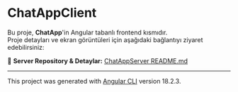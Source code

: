 # ChatAppClient

Bu proje, **ChatApp**'in Angular tabanlı frontend kısmıdır.  
Proje detayları ve ekran görüntüleri için aşağıdaki bağlantıyı ziyaret edebilirsiniz:  

📌 **Server Repository & Detaylar:** [ChatAppServer README.md](https://github.com/ibranew/ChatAppServer/blob/main/README.md)

---

This project was generated with [Angular CLI](https://github.com/angular/angular-cli) version 18.2.3.
